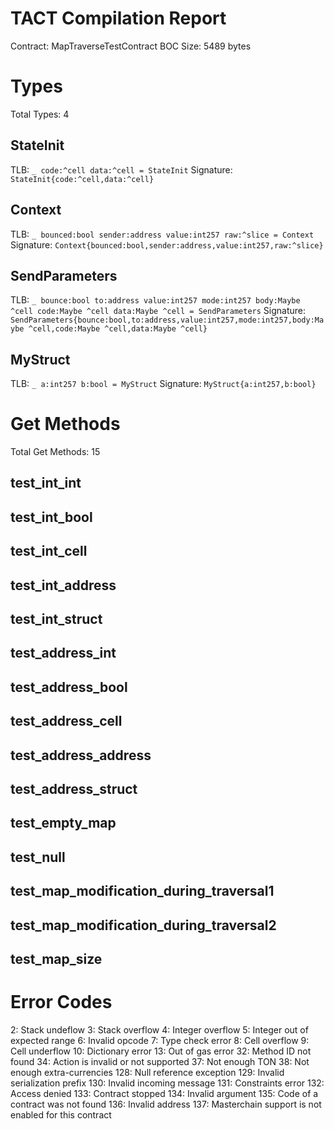 # TACT Compilation Report
Contract: MapTraverseTestContract
BOC Size: 5489 bytes

# Types
Total Types: 4

## StateInit
TLB: `_ code:^cell data:^cell = StateInit`
Signature: `StateInit{code:^cell,data:^cell}`

## Context
TLB: `_ bounced:bool sender:address value:int257 raw:^slice = Context`
Signature: `Context{bounced:bool,sender:address,value:int257,raw:^slice}`

## SendParameters
TLB: `_ bounce:bool to:address value:int257 mode:int257 body:Maybe ^cell code:Maybe ^cell data:Maybe ^cell = SendParameters`
Signature: `SendParameters{bounce:bool,to:address,value:int257,mode:int257,body:Maybe ^cell,code:Maybe ^cell,data:Maybe ^cell}`

## MyStruct
TLB: `_ a:int257 b:bool = MyStruct`
Signature: `MyStruct{a:int257,b:bool}`

# Get Methods
Total Get Methods: 15

## test_int_int

## test_int_bool

## test_int_cell

## test_int_address

## test_int_struct

## test_address_int

## test_address_bool

## test_address_cell

## test_address_address

## test_address_struct

## test_empty_map

## test_null

## test_map_modification_during_traversal1

## test_map_modification_during_traversal2

## test_map_size

# Error Codes
2: Stack undeflow
3: Stack overflow
4: Integer overflow
5: Integer out of expected range
6: Invalid opcode
7: Type check error
8: Cell overflow
9: Cell underflow
10: Dictionary error
13: Out of gas error
32: Method ID not found
34: Action is invalid or not supported
37: Not enough TON
38: Not enough extra-currencies
128: Null reference exception
129: Invalid serialization prefix
130: Invalid incoming message
131: Constraints error
132: Access denied
133: Contract stopped
134: Invalid argument
135: Code of a contract was not found
136: Invalid address
137: Masterchain support is not enabled for this contract